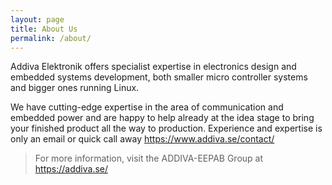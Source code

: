 ```yaml
---
layout: page
title: About Us
permalink: /about/
---
```


Addiva Elektronik offers specialist expertise in electronics design and
embedded systems development, both smaller micro controller systems and
bigger ones running Linux.

We have cutting-edge expertise in the area of communication and embedded
power and are happy to help already at the idea stage to bring your
finished product all the way to production.  Experience and expertise is
only an email or quick call away <https://www.addiva.se/contact/>

> For more information, visit the ADDIVA-EEPAB Group at <https://addiva.se/>
